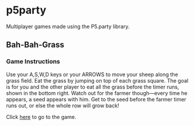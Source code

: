 # p5party
Multiplayer games made using the P5.party library.

## Bah-Bah-Grass
### Game Instructions
Use your A,S,W,D keys or your ARROWS to move your sheep along the grass field. Eat the grass by jumping on top of each grass square.
The goal is for you and the other player to eat all the grass before the timer runs, shown in the bottom right.
Watch out for the farmer though—every time he appears, a seed appears with him. Get to the seed before the farmer timer runs out, or else the whole row will grow back!

Click [here](https://mjgomsa.github.io/p5party/bah-bah-grass/index.html) to go to the game.

